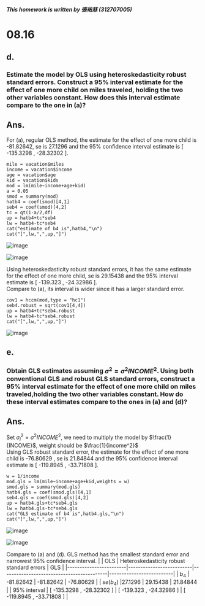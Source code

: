 ##### This homework is written by 張祐慈 (312707005)
# 08.16
## d.
### Estimate the model by OLS using heteroskedasticity robust standard errors. Construct a 95% interval estimate for the effect of one more child on miles traveled, holding the two other variables constant. How does this interval estimate compare to the one in (a)?
## Ans.
For (a), regular OLS method, the estimate for the effect of one more child is -81.82642, se is 27.1296 and the 95% confidence interval estimate is  [ -135.3298 , -28.32302 ].
```
mile = vacation$miles
income = vacation$income
age = vacation$age
kid = vacation$kids
mod = lm(mile~income+age+kid)
a = 0.05
smod = summary(mod)
hatb4 = coef(smod)[4,1]
seb4 = coef(smod)[4,2]
tc = qt(1-a/2,df)
up = hatb4+tc*seb4
lw = hatb4-tc*seb4
cat("estimate of b4 is",hatb4,"\n")
cat("[",lw,",",up,"]")
```
![image](https://github.com/HWTeng-Course/202402-Financial-Econometrics/assets/161786886/d39b64f2-52c9-4259-96b1-ca119f48c276)

![image](https://github.com/HWTeng-Course/202402-Financial-Econometrics/assets/161786886/18a890b6-7ac1-4339-8482-9fbdd0be52ce)

Using heteroskedasticity robust standard errors, it has the same estimate for the effect of one more child, se is 29.15438 and the 95% interval estimate is [ -139.323 , -24.32986 ].  
Compare to (a), its interval is wider since it has a larger standard error.
```
cov1 = hccm(mod,type = "hc1")
seb4.robust = sqrt(cov1[4,4])
up = hatb4+tc*seb4.robust
lw = hatb4-tc*seb4.robust
cat("[",lw,",",up,"]")
```
![image](https://github.com/HWTeng-Course/202402-Financial-Econometrics/assets/161786886/a5f518b4-7c8c-4bfb-93a1-d2027d4c48e5)
## e.
### Obtain GLS estimates assuming $σ^2= σ^2INCOME^2$. Using both conventional GLS and robust GLS standard errors, construct a 95% interval estimate for the effect of one more child on miles traveled,holding the two other variables constant. How do these interval estimates compare to the ones in (a) and (d)?
## Ans.
Set $\sigma_i^2=\sigma^2INCOME^2$, we need to multiply the model by $\frac{1}{INCOME}$, weight should be $\frac{1}{income^2}$  
Using GLS robust standard error, the estimate for the effect of one more child is -76.80629 , se is 21.84844 and the 95% confidence interval estimate is  [ -119.8945 , -33.71808 ].
```
w = 1/income
mod.gls = lm(mile~income+age+kid,weights = w)
smod.gls = summary(mod.gls)
hatb4.gls = coef(smod.gls)[4,1]
seb4.gls = coef(smod.gls)[4,2]
up = hatb4.gls+tc*seb4.gls
lw = hatb4.gls-tc*seb4.gls
cat("GLS estimate of b4 is",hatb4.gls,"\n")
cat("[",lw,",",up,"]")
```
![image](https://github.com/HWTeng-Course/202402-Financial-Econometrics/assets/161786886/615f21ad-3a1a-4057-8d9b-f7eda0fc8b59)

![image](https://github.com/HWTeng-Course/202402-Financial-Econometrics/assets/161786886/8b4ca2db-5e46-4215-86ea-ddcbd8cb12f1)


Compare to (a) and (d). GLS method has the smallest standard error and narrowest 95% confidence interval.
|                        | OLS                      | Heteroskedasticity robust standard errors | GLS                      |
|------------------------|--------------------------|-------------------------------------------|--------------------------|
|  $b_4$                |  -81.82642                | -81.82642                                 | -76.80629                 |
| $se(b_4)$             |27.1296                 | 29.15438                                   | 21.84844                |
| 95% interval  | [ -135.3298 , -28.32302 ] | [ -139.323 , -24.32986 ]                  | [ -119.8945 , -33.71808 ] |
